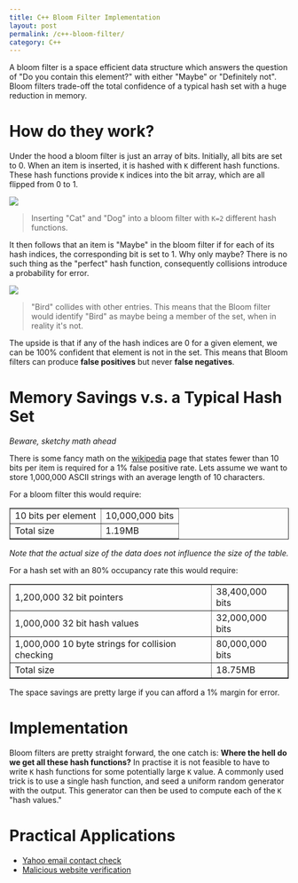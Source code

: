 ```yaml
---
title: C++ Bloom Filter Implementation
layout: post
permalink: /c++-bloom-filter/
category: C++
---
```

A bloom filter is a space efficient data structure which answers the question of
"Do you contain this element?" with either "Maybe" or "Definitely not".  Bloom
filters trade-off the total confidence of a typical hash set with a huge reduction
in memory.

# How do they work?

Under the hood a bloom filter is just an array of bits.  Initially, all bits are set to 0.
When an item is inserted, it is hashed with <code>K</code> different hash functions.
These hash functions provide <code>K</code> indices into the bit array, which are
all flipped from 0 to 1.

<img src="{{site.file}}/images/bf1.jpg"/>

> Inserting "Cat" and "Dog" into a bloom filter with <code>K=2</code> different
> hash functions.

It then follows that an item is "Maybe" in the bloom filter if for each of
its hash indices, the corresponding bit is set to 1.  Why only maybe?  There is
no such thing as the "perfect" hash function, consequently collisions introduce
a probability for error.

<img src="{{site.file}}/images/bf2.jpg"/>

> "Bird" collides with other entries.  This means that the Bloom filter
> would identify "Bird" as maybe being a member of the set, when in reality it's
> not.

The upside is that if any of the hash indices are 0 for a given
element, we can be 100% confident that element is not in the set.  This means
that Bloom filters can produce <b>false positives</b> but never
<b>false negatives</b>.

# Memory Savings v.s. a Typical Hash Set

<i>Beware, sketchy math ahead</i>

There is some fancy math on the [wikipedia](https://en.wikipedia.org/wiki/Bloom_filter)
page that states fewer than 10 bits per item is required for a 1% false
positive rate.  Lets assume we want to store 1,000,000 ASCII strings with an
average length of 10 characters.

For a bloom filter this would require:
<table border="1">
<td>10 bits per element</td>
<td>10,000,000 bits</td>
<tr>
<td>Total size</td>
<td>1.19MB</td>
</tr>
</table>

<i>Note that the actual size of the data does not influence the size of the table.</i>

For a hash set with an 80% occupancy rate this would require:
<table border="1">
<tr>
<td>1,200,000 32 bit pointers</td>
<td>38,400,000 bits</td>
</tr>
<tr>
<td>1,000,000 32 bit hash values</td><td>32,000,000 bits</td>
</tr>
<td>1,000,000 10 byte strings for collision checking</td>
<td>80,000,000 bits</td>
</tr>
<tr>
<td>Total size</td>
<td>18.75MB</td>
</tr>
</table>

The space savings are pretty large if you can afford a 1% margin for error.


# Implementation

Bloom filters are pretty straight forward, the one catch is: **Where the hell
do we get all these hash functions?**  In practise it is not feasible to have to
write <code>K</code> hash functions for some potentially large <code>K</code> value.
A commonly used trick is to use a single hash function, and seed a uniform random
generator with the output.  This generator can then be used to compute each of the <code>K</code>
"hash values."

<script src="https://gist.github.com/Quinny/59e84676fbbafe05317fa9d852c5012b.js"></script>


# Practical Applications

* [Yahoo email contact check](https://www.quora.com/What-are-the-best-applications-of-Bloom-filters)
* [Malicious website verification](http://stackoverflow.com/questions/14403383/bloom-filter-usage)
